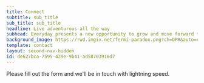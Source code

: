 ```yaml
---
title: Connect
subtitle: sub_title
sub_title: sub_title
headline: Live adventurous all the way
subhead: Everyday presents a new opportunity to grow and move forward to your success
background_image: https://rwd.imgix.net/fermi-paradox.png?ch=DPR&auto=compress,enhance,format&fit=scale
template: contact
layout: second-nav-hidden
id: de627bca-7595-429e-9b41-ad58703916d7
---
```

Please fill out the form and we'll be in touch with lightning speed.
